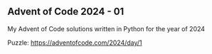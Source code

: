 ## Advent of Code 2024 - 01
My Advent of Code solutions written in Python for the year of 2024

Puzzle: https://adventofcode.com/2024/day/1